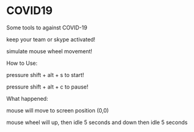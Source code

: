 # COVID19
Some tools to against COVID-19

keep your team or skype activated!

simulate mouse wheel movement!

How to Use:

pressure shift + alt + s to start!

pressure shift + alt + c to pause!

What happened:

mouse will move to screen position (0,0)

mouse wheel will up, then idle 5 seconds and down then idle 5 seconds
